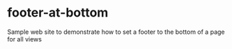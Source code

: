 footer-at-bottom
================

Sample web site to demonstrate how to set a footer to the bottom of a page for all views
